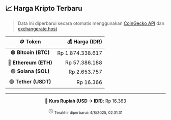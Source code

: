 

<!-- HARGA_KRIPTO -->
## 📈 Harga Kripto Terbaru

> Data ini diperbarui secara otomatis menggunakan [CoinGecko API](https://www.coingecko.com/) dan [exchangerate.host](https://exchangerate.host/)

<div align="center">

| 🪙 Token | 💰 Harga (IDR) |
|:------:|---------------:|
| 🟠 **Bitcoin (BTC)**   | Rp 1.874.338.617 |
| 🔵 **Ethereum (ETH)**  | Rp 57.386.188 |
| 🟣 **Solana (SOL)**    | Rp 2.653.757 |
| 🟢 **Tether (USDT)**   | Rp 16.366 |

---

💱 **Kurs Rupiah (USD → IDR)**: Rp 16.363

🕒 <sub>Terakhir diperbarui: 4/8/2025, 02.31.31</sub>

</div>
<!-- /HARGA_KRIPTO -->